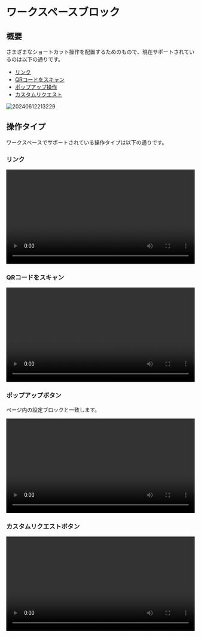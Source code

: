 # ワークスペースブロック

## 概要

さまざまなショートカット操作を配置するためのもので、現在サポートされているのは以下の通りです。

- [リンク](/handbook/ui/actions/types/link)
- [QRコードをスキャン](/handbook/action-qr-scan)
- [ポップアップ操作](/handbook/action-popup)
- [カスタムリクエスト](/handbook/action-custom-request)

![20240612213229](https://static-docs.nocobase.com/20240612213229.png)

## 操作タイプ

ワークスペースでサポートされている操作タイプは以下の通りです。

### リンク

<video width="100%" controls>
  <source src="https://static-docs.nocobase.com/20240612213731_rec_.mp4" type="video/mp4">
</video>

### QRコードをスキャン

<video width="100%" controls>
  <source src="https://static-docs.nocobase.com/20240612214013_rec_.mp4" type="video/mp4">
</video>

### ポップアップボタン

ページ内の設定ブロックと一致します。

<video width="100%" controls>
  <source src="https://static-docs.nocobase.com/20240919163242.mp4" type="video/mp4">
</video>

### カスタムリクエストボタン

<video width="100%" controls>
  <source src="https://static-docs.nocobase.com/20240919163825.mp4" type="video/mp4">
</video>

